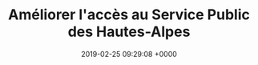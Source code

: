---
title: Améliorer l'accès au Service Public des Hautes-Alpes
link: https://gouvernement-et-citoyens.consultation.etalab.gouv.fr/project/questionnaire/questionnaire/questionnaire-3
opendata: 
description: Un questionnaire à la population haut-alpine
outil:
- Cap Collectif
screenshot: hautesalpes.png
date: 2019-02-25 09:29:08 +0000
in_progress: true
---